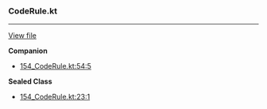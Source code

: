### CodeRule.kt
---
[View file](files/154_CodeRule.kt)

**Companion**

 - [154_CodeRule.kt:54:5](files/154_CodeRule.kt#L54)

**Sealed Class**

 - [154_CodeRule.kt:23:1](files/154_CodeRule.kt#L23)
